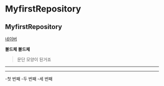 # MyfirstRepository
## MyfirstRepository

[네이버](https://naver.com)

**볼드체**
__볼드체__

>문단 모양이 된거죠
>
***
---

-첫 번째
  -두 번째
    -세 번째


